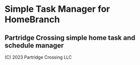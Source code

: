 # Simple Task Manager for HomeBranch

## Partridge Crossing simple home task and schedule manager

(C) 2023 Partridge Crossing LLC


